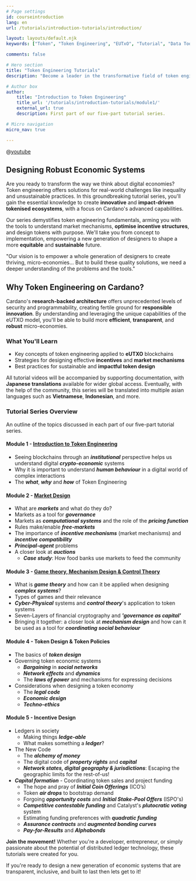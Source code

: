 ```yaml
---
# Page settings
id: courseintroduction
lang: en
url: /tutorials/introduction-tutorials/introduction/

layout: layouts/default.njk
keywords: ["Token", "Token Engineering", "EUTxO", "Tutorial", "Data Tools", "DeFi", "SDK", "Education", "Standards", "Regulation", "Video series", "Cardano" ]

comments: false

# Hero section
title: "Token Engineering Tutorials"
description: "Become a leader in the transformative field of token engineering. Learn skills to build robust, equitable, and sustainable digital economies."

# Author box
author:
    title: "Introduction to Token Engineering"
    title_url: '/tutorials/introduction-tutorials/module1/'
    external_url: true
    description: First part of our five-part tutorial series.

# Micro navigation
micro_nav: true

---
```

@[youtube](a2dhSnp3RYI)

## **Designing Robust Economic Systems**

Are you ready to transform the way we think about digital economies? Token engineering offers solutions for real-world challenges like inequality and unsustainable practices. In this groundbreaking tutorial series, you'll gain the essential knowledge to create **innovative** and **impact-driven tokenised ecosystems**, with a focus on Cardano's advanced capabilities.

Our series demystifies token engineering fundamentals, arming you with the tools to understand market mechanisms, **optimise incentive structures**, and design tokens with purpose. We'll take you from concept to implementation, empowering a new generation of designers to shape a more **equitable** and **sustainable** future.

<div class="callout callout--info">
<p>"Our vision is to empower a whole generation of designers to create thriving, micro-economies... But to build these quality solutions, we need a deeper understanding of the problems and the tools."
</div>

## **Why Token Engineering on Cardano?**

Cardano's **research-backed architecture** offers unprecedented levels of security and programmability, creating fertile ground for **responsible innovation**. By understanding and leveraging the unique capabilities of the eUTXO model, you'll be able to build more **efficient**, **transparent**, and **robust** micro-economies.

### **What You'll Learn**

- Key concepts of token engineering applied to **eUTXO** blockchains
- Strategies for designing effective **incentives** and **market mechanisms**
- Best practices for sustainable and **impactful token design**

All tutorial videos will be accompanied by supporting documentation, with **Japanese translations** available for wider global access. Eventually, with the help of the community, this series will be translated into multiple asian languages such as **Vietnamese**, **Indonesian**, and more.

### Tutorial Series Overview
An outline of the topics discussed in each part of our five-part tutorial series.

#### **Module 1** - [Introduction to Token Engineering](/tutorials/introduction-tutorials/module1/)

- Seeing blockchains through an _**institutional**_ perspective helps us understand digital _**crypto-economic**_ systems
- Why it is important to understand _**human behaviour**_ in a digital world of complex interactions
- The _**what**_, _**why**_ and _**how**_ of Token Engineering

#### **Module 2** - [Market Design](/tutorials/introduction-tutorials/module2/)

- What are _**markets**_ and what do they do?
- Markets as a tool for _**governance**_
- Markets as _**computational systems**_ and the role of the _**pricing function**_
- Rules make/enable _**free-markets**_
- The importance of _**incentive mechanisms**_ (market mechanisms) and _**incentive compatibility**_
- _**Principal-agent**_ problems
- A closer look at _**auctions**_
  - _**Case study**_: How food banks use markets to feed the community

#### **Module 3** - [Game theory, Mechanism Design & Control Theory](/tutorials/introduction-tutorials/module3/)

- What is _**game theory**_ and how can it be applied when designing _**complex systems**_?
- Types of games and their relevance
- _**Cyber-Physical**_ systems and _**control theory**_'s application to token systems
- Seven-Layers of financial cryptography and _**'governance as capital'**_
- Bringing it together: a closer look at _**mechanism design**_ and how can it be used as a tool for _**coordinating social behaviour**_

#### **Module 4** - Token Design & Token Policies

- The basics of _**token design**_
- Governing token economic systems
  - _**Bargaining**_ in _**social networks**_
  - _**Network effects**_ and _**dynamics**_
  - The _**laws of power**_ and mechanisms for expressing decisions
- Considerations when designing a token economy
  - The _**legal code**_
  - _**Economic design**_
  - _**Techno-ethics**_

#### **Module 5** - Incentive Design

- Ledgers in society
  - Making things _**ledge-able**_
  - What makes something a _**ledger**_?
- The New Code
  - The _**alchemy of money**_
  - The digital code of _**property rights**_ and _**capital**_
  - _**Network states, digital geography & jurisdictions**_: Escaping the geographic limits for the rest-of-us!
- _**Capital formation**_ - Coordinating token sales and project funding
  - The hope and pray of _**Initial Coin Offerings**_ (ICO’s)
  - Token _**air drops**_ to bootstrap demand
  - Forgoing _**opportunity costs**_ and _**Initial Stake-Pool Offers**_ (ISPO's)
  - _**Competitive contestable funding**_ and Catalyst's _**plutocratic voting**_ system
  - Estimating funding preferences with _**quadratic funding**_
  - _**Assurance contracts**_ and _**augmented bonding curves**_
  - _**Pay-for-Results**_ and _**Alphabonds**_


**Join the movement!** Whether you're a developer, entrepreneur, or simply passionate about the potential of distributed ledger technology, these tutorials were created for you.

If you're ready to design a new generation of economic systems that are transparent, inclusive, and built to last then lets get to it!


